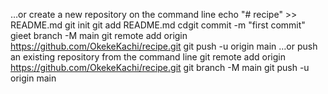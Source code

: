 …or create a new repository on the command line
echo "# recipe" >> README.md
git init
git add README.md
cdgit commit -m "first commit"
gieet branch -M main
git remote add origin https://github.com/OkekeKachi/recipe.git
git push -u origin main
…or push an existing repository from the command line
git remote add origin https://github.com/OkekeKachi/recipe.git
git branch -M main
git push -u origin main